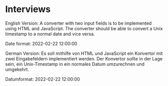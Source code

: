 # Interviews

English Version:
A converter with two input fields is to be implemented using HTML and JavaScript. The converter should be able to convert a Unix timestamp to a normal date and vice versa.

Date format: 2022-02-22 12:00:00

German Version:
Es soll mithilfe von HTML und JavaScript ein Konvertor mit zwei Eingabefeldern implementiert werden. Der Konvertor sollte in der Lage sein, ein Unix-Timestamp in ein normales Datum umzurechnen und umgekehrt.

Datumformat: 2022-02-22 12:00:00
